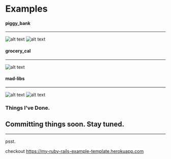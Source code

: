 # Examples
#### piggy_bank
------------------------------
![alt text](https://i.imgur.com/HMJrHtS.png "Piggy Bank")
![alt text](https://i.imgur.com/hUyfjWl.png "Piggy Bank")


#### grocery_cal 
------------------------------

![alt text](https://i.imgur.com/tBSlYHg.png "Grocery Cal")

#### mad-libs
------------------------------

![alt text](https://i.imgur.com/j0DF77u.png "Correct")
![alt text](https://i.imgur.com/APWjAYw.png "Wrong")

### Things I've Done.
## Committing things soon. Stay tuned.
---------------------------------------------

psst.

checkout 
https://my-ruby-rails-example-template.herokuapp.com
